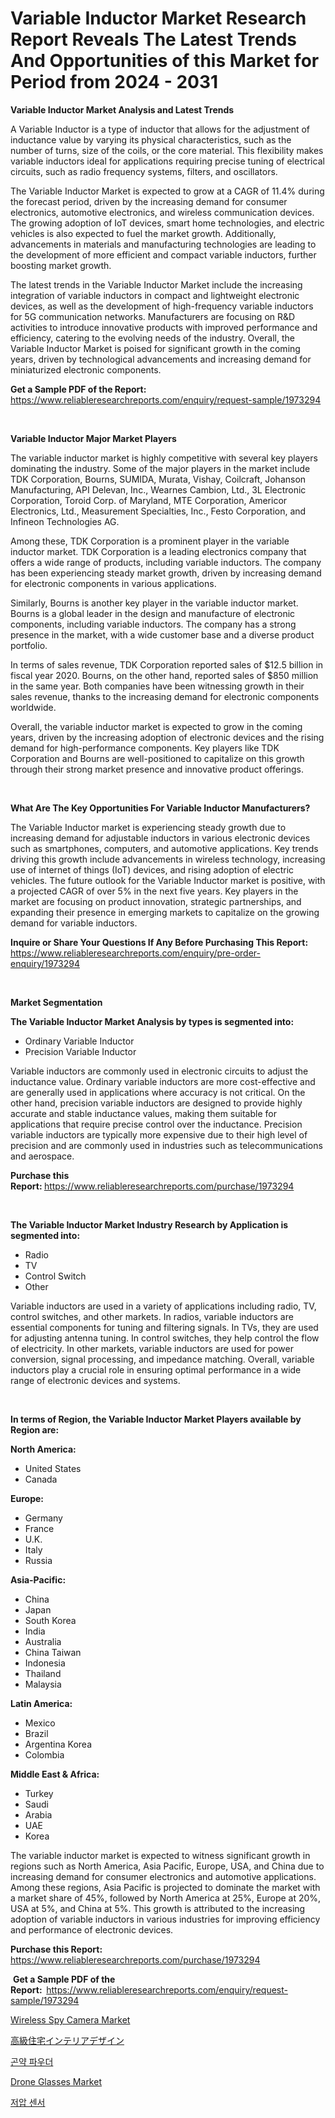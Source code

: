 <p><h1>Variable Inductor Market Research Report Reveals The Latest Trends And Opportunities of this Market for Period from 2024 - 2031</h1></p><p><strong>Variable Inductor Market Analysis and Latest Trends</strong></p>
<p><p>A Variable Inductor is a type of inductor that allows for the adjustment of inductance value by varying its physical characteristics, such as the number of turns, size of the coils, or the core material. This flexibility makes variable inductors ideal for applications requiring precise tuning of electrical circuits, such as radio frequency systems, filters, and oscillators.</p><p>The Variable Inductor Market is expected to grow at a CAGR of 11.4% during the forecast period, driven by the increasing demand for consumer electronics, automotive electronics, and wireless communication devices. The growing adoption of IoT devices, smart home technologies, and electric vehicles is also expected to fuel the market growth. Additionally, advancements in materials and manufacturing technologies are leading to the development of more efficient and compact variable inductors, further boosting market growth.</p><p>The latest trends in the Variable Inductor Market include the increasing integration of variable inductors in compact and lightweight electronic devices, as well as the development of high-frequency variable inductors for 5G communication networks. Manufacturers are focusing on R&D activities to introduce innovative products with improved performance and efficiency, catering to the evolving needs of the industry. Overall, the Variable Inductor Market is poised for significant growth in the coming years, driven by technological advancements and increasing demand for miniaturized electronic components.</p></p>
<p><strong>Get a Sample PDF of the Report:&nbsp;</strong> <a href="https://www.reliableresearchreports.com/enquiry/request-sample/1973294">https://www.reliableresearchreports.com/enquiry/request-sample/1973294</a></p>
<p>&nbsp;</p>
<p><strong>Variable Inductor Major Market Players</strong></p>
<p><p>The variable inductor market is highly competitive with several key players dominating the industry. Some of the major players in the market include TDK Corporation, Bourns, SUMIDA, Murata, Vishay, Coilcraft, Johanson Manufacturing, API Delevan, Inc., Wearnes Cambion, Ltd., 3L Electronic Corporation, Toroid Corp. of Maryland, MTE Corporation, Americor Electronics, Ltd., Measurement Specialties, Inc., Festo Corporation, and Infineon Technologies AG.</p><p>Among these, TDK Corporation is a prominent player in the variable inductor market. TDK Corporation is a leading electronics company that offers a wide range of products, including variable inductors. The company has been experiencing steady market growth, driven by increasing demand for electronic components in various applications.</p><p>Similarly, Bourns is another key player in the variable inductor market. Bourns is a global leader in the design and manufacture of electronic components, including variable inductors. The company has a strong presence in the market, with a wide customer base and a diverse product portfolio.</p><p>In terms of sales revenue, TDK Corporation reported sales of $12.5 billion in fiscal year 2020. Bourns, on the other hand, reported sales of $850 million in the same year. Both companies have been witnessing growth in their sales revenue, thanks to the increasing demand for electronic components worldwide.</p><p>Overall, the variable inductor market is expected to grow in the coming years, driven by the increasing adoption of electronic devices and the rising demand for high-performance components. Key players like TDK Corporation and Bourns are well-positioned to capitalize on this growth through their strong market presence and innovative product offerings.</p></p>
<p>&nbsp;</p>
<p><strong>What Are The Key Opportunities For Variable Inductor Manufacturers?</strong></p>
<p><p>The Variable Inductor market is experiencing steady growth due to increasing demand for adjustable inductors in various electronic devices such as smartphones, computers, and automotive applications. Key trends driving this growth include advancements in wireless technology, increasing use of internet of things (IoT) devices, and rising adoption of electric vehicles. The future outlook for the Variable Inductor market is positive, with a projected CAGR of over 5% in the next five years. Key players in the market are focusing on product innovation, strategic partnerships, and expanding their presence in emerging markets to capitalize on the growing demand for variable inductors.</p></p>
<p><strong>Inquire or Share Your Questions If Any Before Purchasing This Report:</strong> <a href="https://www.reliableresearchreports.com/enquiry/pre-order-enquiry/1973294">https://www.reliableresearchreports.com/enquiry/pre-order-enquiry/1973294</a></p>
<p>&nbsp;</p>
<p><strong>Market Segmentation</strong></p>
<p><strong>The Variable Inductor Market Analysis by types is segmented into:</strong></p>
<p><ul><li>Ordinary Variable Inductor</li><li>Precision Variable Inductor</li></ul></p>
<p><p>Variable inductors are commonly used in electronic circuits to adjust the inductance value. Ordinary variable inductors are more cost-effective and are generally used in applications where accuracy is not critical. On the other hand, precision variable inductors are designed to provide highly accurate and stable inductance values, making them suitable for applications that require precise control over the inductance. Precision variable inductors are typically more expensive due to their high level of precision and are commonly used in industries such as telecommunications and aerospace.</p></p>
<p><strong>Purchase this Report:&nbsp;</strong><a href="https://www.reliableresearchreports.com/purchase/1973294">https://www.reliableresearchreports.com/purchase/1973294</a></p>
<p>&nbsp;</p>
<p><strong>The Variable Inductor Market Industry Research by Application is segmented into:</strong></p>
<p><ul><li>Radio</li><li>TV</li><li>Control Switch</li><li>Other</li></ul></p>
<p><p>Variable inductors are used in a variety of applications including radio, TV, control switches, and other markets. In radios, variable inductors are essential components for tuning and filtering signals. In TVs, they are used for adjusting antenna tuning. In control switches, they help control the flow of electricity. In other markets, variable inductors are used for power conversion, signal processing, and impedance matching. Overall, variable inductors play a crucial role in ensuring optimal performance in a wide range of electronic devices and systems.</p></p>
<p>&nbsp;</p>
<p><strong>In terms of Region, the Variable Inductor Market Players available by Region are:</strong></p>
<p>
    <p> <strong> North America: </strong>
        <ul>
            <li>United States</li>
            <li>Canada</li>
        </ul>
        </p> 
    <p> <strong> Europe: </strong>
        <ul>
            <li>Germany</li>
            <li>France</li>
            <li>U.K.</li>
            <li>Italy</li>
            <li>Russia</li>
        </ul>
        </p> 
    <p> <strong> Asia-Pacific: </strong>
        <ul>
            <li>China</li>
            <li>Japan</li>
            <li>South Korea</li>
            <li>India</li>
            <li>Australia</li>
            <li>China Taiwan</li>
            <li>Indonesia</li>
            <li>Thailand</li>
            <li>Malaysia</li>
        </ul>
        </p> 
    <p> <strong> Latin America: </strong>
        <ul>
            <li>Mexico</li>
            <li>Brazil</li>
            <li>Argentina Korea</li>
            <li>Colombia</li>
        </ul>
        </p> 
    <p> <strong> Middle East & Africa: </strong>
        <ul>
            <li>Turkey</li>
            <li>Saudi</li>
            <li>Arabia</li>
            <li>UAE</li>
            <li>Korea</li>
        </ul>
    </p>
    </p>
<p><p>The variable inductor market is expected to witness significant growth in regions such as North America, Asia Pacific, Europe, USA, and China due to increasing demand for consumer electronics and automotive applications. Among these regions, Asia Pacific is projected to dominate the market with a market share of 45%, followed by North America at 25%, Europe at 20%, USA at 5%, and China at 5%. This growth is attributed to the increasing adoption of variable inductors in various industries for improving efficiency and performance of electronic devices.</p></p>
<p><strong>Purchase this Report: </strong><a href="https://www.reliableresearchreports.com/purchase/1973294">https://www.reliableresearchreports.com/purchase/1973294</a></p>
<p>&nbsp;<strong>Get a Sample PDF of the Report:&nbsp;&nbsp;</strong><a href="https://www.reliableresearchreports.com/enquiry/request-sample/1973294">https://www.reliableresearchreports.com/enquiry/request-sample/1973294</a></p>
<p><strong></strong></p>
<p><p><a href="https://github.com/Glendatilghmankmgz0rbhwpy/Market-Research-Report-List-1/blob/main/wireless-spy-camera-market.md">Wireless Spy Camera Market</a></p><p><a href="https://github.com/mcbeesbxa270/Market-Research-Report-List-1/blob/main/375211211976.md">高級住宅インテリアデザイン</a></p><p><a href="https://github.com/vskv4779xr1/Market-Research-Report-List-1/blob/main/868259011188.md">곤약 파우더</a></p><p><a href="https://issuu.com/reportprime-2/docs/drone-glasses-market-size-2030.pptx">Drone Glasses Market</a></p><p><a href="https://medium.com/@johnsonlowe2023_38650/%EC%A0%80%EC%95%95-%EC%84%BC%EC%84%9C-%EC%8B%9C%EC%9E%A5-%EC%8B%9C%EC%9E%A5-%EC%A0%90%EC%9C%A0%EC%9C%A8-%EC%8B%9C%EC%9E%A5-%EB%8F%99%ED%96%A5-%EB%B0%8F-%EB%AF%B8%EB%9E%98-%EC%84%B1%EC%9E%A5%EC%9D%84-%ED%83%90%EC%83%89-%EC%A4%91-383aa3f981f6">저압 센서</a></p></p>